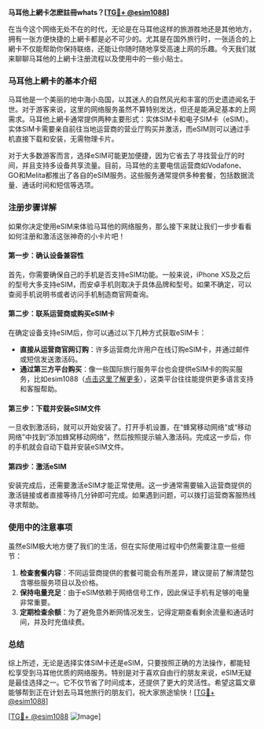 **马耳他上網卡怎麽註冊whats？[[TG💪+ @esim1088](https://t.me/s/esim1088)]**

在当今这个网络无处不在的时代，无论是在马耳他这样的旅游胜地还是其他地方，拥有一张方便快捷的上網卡都是必不可少的。尤其是在国外旅行时，一张适合的上網卡不仅能帮助你保持联络，还能让你随时随地享受高速上网的乐趣。今天我们就来聊聊马耳他的上網卡注册流程以及使用中的一些小贴士。

### 马耳他上網卡的基本介绍

马耳他是一个美丽的地中海小岛国，以其迷人的自然风光和丰富的历史遗迹闻名于世。对于游客来说，这里的网络服务虽然不算特别发达，但还是能满足基本的上网需求。马耳他上網卡通常提供两种主要形式：实体SIM卡和电子SIM卡（eSIM）。实体SIM卡需要亲自前往当地运营商的营业厅购买并激活，而eSIM则可以通过手机直接下载和安装，无需物理卡片。

对于大多数游客而言，选择eSIM可能更加便捷，因为它省去了寻找营业厅的时间，并且支持多设备共享流量。目前，马耳他的主要电信运营商如Vodafone、GO和Melita都推出了各自的eSIM服务。这些服务通常提供多种套餐，包括数据流量、通话时间和短信等选项。

### 注册步骤详解

如果你决定使用eSIM来体验马耳他的网络服务，那么接下来就让我们一步步看看如何注册和激活这张神奇的小卡片吧！

#### 第一步：确认设备兼容性
首先，你需要确保自己的手机是否支持eSIM功能。一般来说，iPhone XS及之后的型号大多支持eSIM，而安卓手机则取决于具体品牌和型号。如果不确定，可以查阅手机说明书或者访问手机制造商官网查询。

#### 第二步：联系运营商或购买eSIM卡
在确定设备支持eSIM后，你可以通过以下几种方式获取eSIM卡：
- **直接从运营商官网订购**：许多运营商允许用户在线订购eSIM卡，并通过邮件或短信发送激活码。
- **通过第三方平台购买**：像一些国际旅行服务平台也会提供eSIM卡的购买服务，比如esim1088（[点击这里了解更多](https://t.me/s/esim1088)），这类平台往往能提供更多语言支持和客服帮助。
  
#### 第三步：下载并安装eSIM文件
一旦收到激活码，就可以开始安装了。打开手机设置，在“蜂窝移动网络”或“移动网络”中找到“添加蜂窝移动网络”，然后按照提示输入激活码。完成这一步后，你的手机就会自动下载并安装eSIM文件。

#### 第四步：激活eSIM
安装完成后，还需要激活eSIM才能正常使用。这一步通常需要输入运营商提供的激活链接或者直接等待几分钟即可完成。如果遇到问题，可以拨打运营商客服热线寻求帮助。

### 使用中的注意事项

虽然eSIM极大地方便了我们的生活，但在实际使用过程中仍然需要注意一些细节：

1. **检查套餐内容**：不同运营商提供的套餐可能会有所差异，建议提前了解清楚包含哪些服务项目以及价格。
2. **保持电量充足**：由于eSIM依赖于网络信号工作，因此保证手机有足够的电量非常重要。
3. **定期检查余额**：为了避免意外断网情况发生，记得定期查看剩余流量和通话时间，并及时充值续费。

### 总结

综上所述，无论是选择实体SIM卡还是eSIM，只要按照正确的方法操作，都能轻松享受到马耳他优质的网络服务。特别是对于喜欢自由行的朋友来说，eSIM无疑是最佳选择之一。它不仅节省了时间成本，还提供了更大的灵活性。希望这篇文章能够帮到正在计划去马耳他旅行的朋友们，祝大家旅途愉快！[[TG💪+ @esim1088](https://t.me/s/esim1088)]

[[TG💪+ @esim1088](https://t.me/s/esim1088) ![Image](https://i.postimg.cc/4NQfJmqS/Snipaste-2025-05-13-00-14-12.png)]